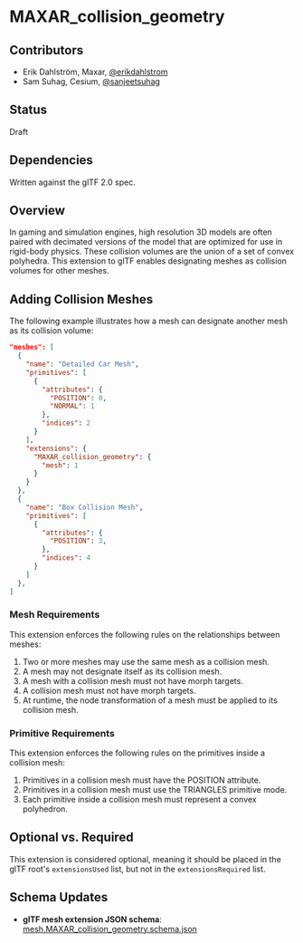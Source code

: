 # MAXAR_collision_geometry

## Contributors

* Erik Dahlström, Maxar, [@erikdahlstrom](https://github.com/erikdahlstrom)
* Sam Suhag, Cesium, [@sanjeetsuhag](https://github.com/sanjeetsuhag)

## Status

Draft

## Dependencies

Written against the glTF 2.0 spec.

## Overview

In gaming and simulation engines, high resolution 3D models are often paired with decimated versions of the model that are optimized for use in rigid-body physics. These collision volumes are the union of a set of convex polyhedra. This extension to glTF enables designating meshes as collision volumes for other meshes.

## Adding Collision Meshes

The following example illustrates how a mesh can designate another mesh as its collision volume:

```json
"meshes": [
  {
    "name": "Detailed Car Mesh",
    "primitives": [
      {
        "attributes": {
          "POSITION": 0,
          "NORMAL": 1
        },
        "indices": 2
      }
    ],
    "extensions": {
      "MAXAR_collision_geometry": {
        "mesh": 1
      }
    }
  },
  {
    "name": "Box Collision Mesh",
    "primitives": [
      {
        "attributes": {
          "POSITION": 3,
        },
        "indices": 4
      }
    ]
  },
]
```

### Mesh Requirements

This extension enforces the following rules on the relationships between meshes:

1. Two or more meshes may use the same mesh as a collision mesh.
2. A mesh may not designate itself as its collision mesh.
3. A mesh with a collision mesh must not have morph targets.
4. A collision mesh must not have morph targets.
5. At runtime, the node transformation of a mesh must be applied to its collision mesh.

### Primitive Requirements

This extension enforces the following rules on the primitives inside a collision mesh:

1. Primitives in a collision mesh must have the POSITION attribute.
2. Primitives in a collision mesh must use the TRIANGLES primitive mode.
3. Each primitive inside a collision mesh must represent a convex polyhedron.

## Optional vs. Required

This extension is considered optional, meaning it should be placed in the glTF root's `extensionsUsed` list, but not in the `extensionsRequired` list.

## Schema Updates

- **glTF mesh extension JSON schema**: [mesh.MAXAR_collision_geometry.schema.json](schema/mesh.MAXAR_collision_geometry.schema.json)
